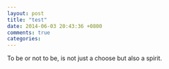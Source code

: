 ```yaml
---
layout: post
title: "test"
date: 2014-06-03 20:43:36 +0800
comments: true
categories: 
---
```

To be or not to be, is not just a choose but also a spirit.
